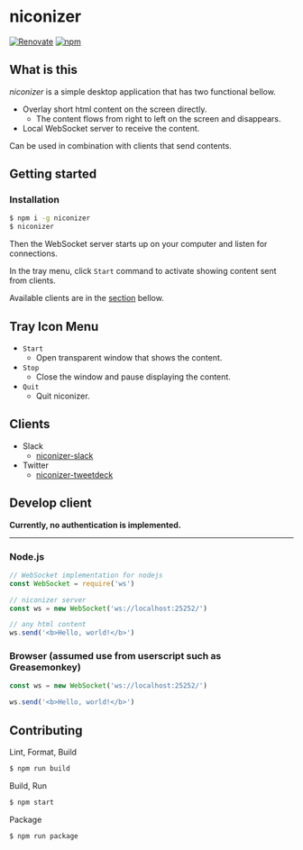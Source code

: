 # niconizer

[![Renovate](https://badges.renovateapi.com/github/matzkoh/niconizer)](https://renovatebot.com/)
[![npm](https://img.shields.io/npm/v/niconizer.svg)](https://www.npmjs.com/package/niconizer)

## What is this

_niconizer_ is a simple desktop application that has two functional bellow.

- Overlay short html content on the screen directly.
  - The content flows from right to left on the screen and disappears.
- Local WebSocket server to receive the content.

Can be used in combination with clients that send contents.

## Getting started

### Installation

```bash
$ npm i -g niconizer
$ niconizer
```

Then the WebSocket server starts up on your computer and listen for connections.

In the tray menu, click `Start` command to activate showing content sent from clients.

Available clients are in the [section](#clients) bellow.

## Tray Icon Menu

- `Start`
  - Open transparent window that shows the content.
- `Stop`
  - Close the window and pause displaying the content.
- `Quit`
  - Quit niconizer.

## Clients

- Slack
  - [niconizer-slack](https://github.com/matzkoh/niconizer-slack)
- Twitter
  - [niconizer-tweetdeck](https://github.com/matzkoh/userscripts/tree/master/packages/niconizer-tweetdeck)

## Develop client

**Currently, no authentication is implemented.**

---

### Node.js

```js
// WebSocket implementation for nodejs
const WebSocket = require('ws')

// niconizer server
const ws = new WebSocket('ws://localhost:25252/')

// any html content
ws.send('<b>Hello, world!</b>')
```

### Browser (assumed use from userscript such as Greasemonkey)

```js
const ws = new WebSocket('ws://localhost:25252/')

ws.send('<b>Hello, world!</b>')
```

## Contributing

Lint, Format, Build

```bash
$ npm run build
```

Build, Run

```bash
$ npm start
```

Package

```bash
$ npm run package
```
